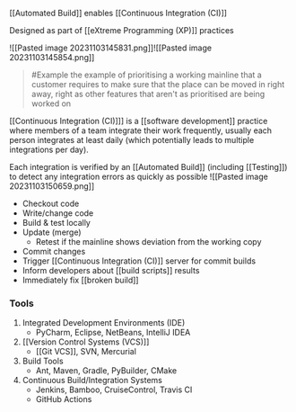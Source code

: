 [[Automated Build]] enables [[Continuous Integration (CI)]]

Designed as part of [[eXtreme Programming (XP)]] practices

![[Pasted image 20231103145831.png]]![[Pasted image 20231103145854.png]]
>	#Example 
>	the example of prioritising a working mainline that a customer requires to make sure that the place can be moved in right away, right as other features that aren't as prioritised are being worked on

[[Continuous Integration (CI)]]] is a [[software development]] practice where members of a team integrate their work frequently, usually each person integrates at least daily (which potentially leads to multiple integrations per day).

Each integration is verified by an [[Automated Build]] (including [[Testing]]) to detect any integration errors as quickly as possible
![[Pasted image 20231103150659.png]]
- Checkout code
- Write/change code
- Build & test locally
- Update (merge)
	- Retest if the mainline shows deviation from the working copy
- Commit changes
- Trigger [[Continuous Integration (CI)]] server for commit builds
- Inform developers about [[build scripts]] results
- Immediately fix [[broken build]]

### Tools
1. Integrated Development Environments (IDE)
	- PyCharm, Eclipse, NetBeans, IntelliJ IDEA
2. [[Version Control Systems (VCS)]]
	- [[Git VCS]], SVN, Mercurial
3. Build Tools
	- Ant, Maven, Gradle, PyBuilder, CMake
4. Continuous Build/Integration Systems
	- Jenkins, Bamboo, CruiseControl, Travis CI
	- GitHub Actions